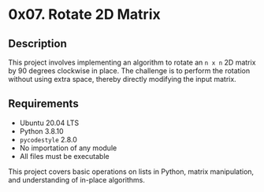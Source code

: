 # 0x07. Rotate 2D Matrix

## Description

This project involves implementing an algorithm to rotate an `n x n` 2D matrix by 90 degrees clockwise in place. The challenge is to perform the rotation without using extra space, thereby directly modifying the input matrix.

## Requirements

- Ubuntu 20.04 LTS
- Python 3.8.10
- `pycodestyle` 2.8.0
- No importation of any module
- All files must be executable

This project covers basic operations on lists in Python, matrix manipulation, and understanding of in-place algorithms.
